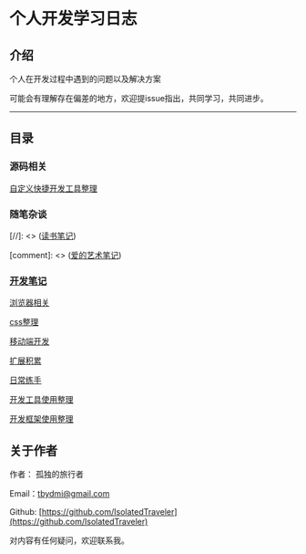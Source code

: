 # 个人开发学习日志

## 介绍

个人在开发过程中遇到的问题以及解决方案

可能会有理解存在偏差的地方，欢迎提issue指出，共同学习，共同进步。

---

## 目录

### 源码相关

[自定义快捷开发工具整理](https://github.com/IsolatedTraveler/DevTools)

### 随笔杂谈

[//]: <>  ([读书笔记](./fragment/readBook.MarkDown))

[comment]: <> ([爱的艺术笔记](./fragment/readBook/爱的艺术笔记.MarkDown))

### [开发笔记](./note/index.MarkDown)

[浏览器相关](./note/browser/index.MarkDown)

[css整理](./note/css/index.MarkDown)

[移动端开发](./note/mobile/index.MarkDown)

[扩展积累](./note/extend/index.MarkDown)

[日常练手](./note/dev/index.MarkDown)

[开发工具使用整理](./tool/tool.MarkDown)

[开发框架使用整理](./note/iframe/index.MarkDown)

## 关于作者

作者： 孤独的旅行者

Email：tbydmi@gmail.com

Github: [https://github.com/IsolatedTraveler](https://github.com/IsolatedTraveler)

对内容有任何疑问，欢迎联系我。